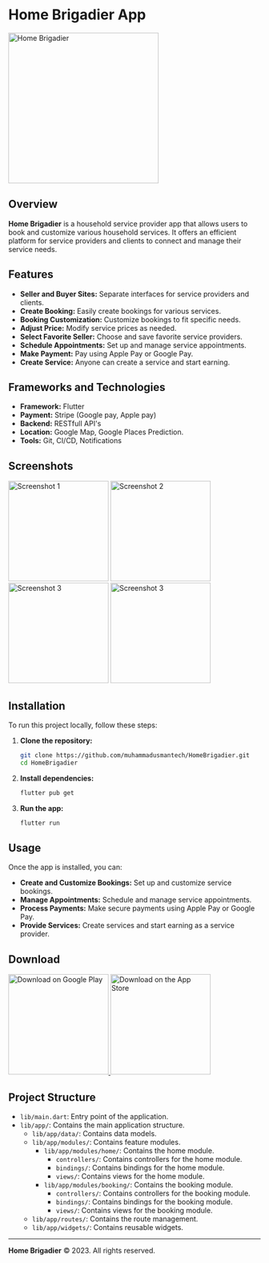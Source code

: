 # Home Brigadier App

<img src="https://github.com/muhammadusmantech/Home-Brigadier/blob/main/assets/launcher/ic_launcher.png" alt="Home Brigadier" width="300" />

## Overview

**Home Brigadier** is a household service provider app that allows users to book and customize various household services. It offers an efficient platform for service providers and clients to connect and manage their service needs.

## Features

- **Seller and Buyer Sites:** Separate interfaces for service providers and clients.
- **Create Booking:** Easily create bookings for various services.
- **Booking Customization:** Customize bookings to fit specific needs.
- **Adjust Price:** Modify service prices as needed.
- **Select Favorite Seller:** Choose and save favorite service providers.
- **Schedule Appointments:** Set up and manage service appointments.
- **Make Payment:** Pay using Apple Pay or Google Pay.
- **Create Service:** Anyone can create a service and start earning.

## Frameworks and Technologies

- **Framework:** Flutter
- **Payment:** Stripe (Google pay, Apple pay)
- **Backend:** RESTfull API's
- **Location:** Google Map, Google Places Prediction.
- **Tools:** Git, CI/CD, Notifications

## Screenshots

<img src="https://github.com/muhammadusmantech/Home-Brigadier/blob/main/assets/screenshot/WhatsApp%20Image%202024-07-05%20at%2009.20.31_3fad4276.jpg" alt="Screenshot 1" width="200"/>
<img src="https://github.com/muhammadusmantech/Home-Brigadier/blob/main/assets/screenshot/WhatsApp%20Image%202024-07-05%20at%2009.20.31_1af8b9aa.jpg" alt="Screenshot 2" width="200"/>
<img src="https://github.com/muhammadusmantech/Home-Brigadier/blob/main/assets/screenshot/WhatsApp%20Image%202024-07-05%20at%2009.20.30_cc75d58f.jpg" alt="Screenshot 3" width="200"/>
<img src="https://github.com/muhammadusmantech/Home-Brigadier/blob/main/assets/screenshot/WhatsApp%20Image%202024-07-05%20at%2009.20.30_6e153d49.jpg" alt="Screenshot 3" width="200"/>

## Installation

To run this project locally, follow these steps:

1. **Clone the repository:**

    ```bash
    git clone https://github.com/muhammadusmantech/HomeBrigadier.git
    cd HomeBrigadier
    ```

2. **Install dependencies:**

    ```bash
    flutter pub get
    ```

3. **Run the app:**

    ```bash
    flutter run
    ```

## Usage

Once the app is installed, you can:

- **Create and Customize Bookings:** Set up and customize service bookings.
- **Manage Appointments:** Schedule and manage service appointments.
- **Process Payments:** Make secure payments using Apple Pay or Google Pay.
- **Provide Services:** Create services and start earning as a service provider.

## Download

<a href="https://play.google.com/store/apps/details?id=com.homebrigadier.app">
  <img src="https://upload.wikimedia.org/wikipedia/commons/7/78/Google_Play_Store_badge_EN.svg" alt="Download on Google Play" width="200"/>
</a>

<a href="https://apps.apple.com/us/app/home-brigadier/id123456789">
  <img src="https://github.com/muhammadusmantech/Home-Brigadier/blob/main/assets/screenshot/download-on-the-app-store-apple-logo-svgrepo-com.svg" alt="Download on the App Store" width="200"/>
</a>

## Project Structure

- `lib/main.dart`: Entry point of the application.
- `lib/app/`: Contains the main application structure.
  - `lib/app/data/`: Contains data models.
  - `lib/app/modules/`: Contains feature modules.
    - `lib/app/modules/home/`: Contains the home module.
      - `controllers/`: Contains controllers for the home module.
      - `bindings/`: Contains bindings for the home module.
      - `views/`: Contains views for the home module.
    - `lib/app/modules/booking/`: Contains the booking module.
      - `controllers/`: Contains controllers for the booking module.
      - `bindings/`: Contains bindings for the booking module.
      - `views/`: Contains views for the booking module.
  - `lib/app/routes/`: Contains the route management.
  - `lib/app/widgets/`: Contains reusable widgets.

---

**Home Brigadier** © 2023. All rights reserved.
